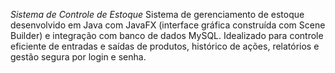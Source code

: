 *Sistema de Controle de Estoque*
Sistema de gerenciamento de estoque desenvolvido em Java com JavaFX (interface gráfica construída com Scene Builder) e integração com banco de dados MySQL. Idealizado para controle eficiente de entradas e saídas de produtos, histórico de ações, relatórios e gestão segura por login e senha.

